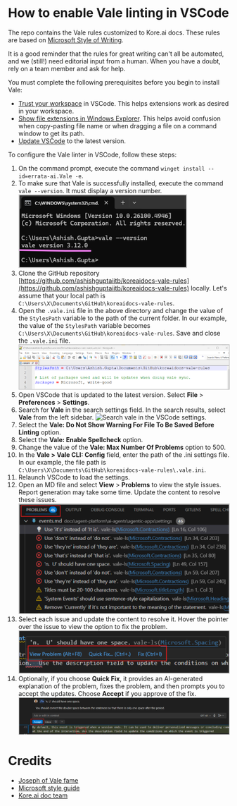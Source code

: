# How to enable Vale linting in VSCode

The repo contains the Vale rules customized to Kore.ai docs. These rules are based on [Microsoft Style of Writing](https://learn.microsoft.com/en-us/style-guide/welcome/).

It is a good reminder that the rules for great writing can't all be automated, and we (still!) need editorial input from a human. When you have a doubt, rely on a team member and ask for help.

You must complete the following prerequisites before you begin to install Vale:

* [Trust your workspace](https://code.visualstudio.com/docs/editing/workspaces/workspace-trust#_trusting-a-workspace) in VSCode. This helps extensions work as desired in your workspace.  
* [Show file extensions in Windows Explorer](https://support.microsoft.com/en-us/windows/common-file-name-extensions-in-windows-da4a4430-8e76-89c5-59f7-1cdbbc75cb01). This helps avoid confusion when copy-pasting file name or when dragging a file on a command window to get its path.  
* [Update VSCode](https://code.visualstudio.com/docs/supporting/FAQ#_vs-code-versions) to the latest version.

To configure the Vale linter in VSCode, follow these steps:

1. On the command prompt, execute the command `winget install --id=errata-ai.Vale -e`.
1. To make sure that Vale is successfully installed, execute the command `vale --version`. It must display a version number.  
   ![Vale version](images/vale-version.png)
1. Clone the GitHub repository [https://github.com/ashishguptaiitb/koreaidocs-vale-rules](https://github.com/ashishguptaiitb/koreaidocs-vale-rules) locally. Let's assume that your local path is `C:\Users\X\Documents\GitHub\koreaidocs-vale-rules`.
1. Open the `.vale.ini` file in the above directory and change the value of the `StylesPath` variable to the path of the current folder. In our example, the value of the `StylesPath` variable becomes `C:\Users\X\Documents\GitHub\koreaidocs-vale-rules`. Save and close the `.vale.ini` file.
   ![Style path variable value in the Vale INI file.](images/vale-ini-stylepath.png)
1. Open VSCode that is updated to the latest version. Select **File** > **Preferences** > **Settings**.
1. Search for **Vale** in the search settings field. In the search results, select **Vale** from the left sidebar.
   ![Search vale in the VSCode settings.](images/images/vscode-vale-settings.png)
1. Select the **Vale: Do Not Show Warning For File To Be Saved Before Linting** option.
1. Select the **Vale: Enable Spellcheck** option.
1. Change the value of the **Vale: Max Number Of Problems** option to 500.
1. In the **Vale > Vale CLI: Config** field, enter the path of the .ini settings file. In our example, the file path is `C:\Users\X\Documents\GitHub\koreaidocs-vale-rules\.vale.ini`.
1. Relaunch VSCode to load the settings.
1. Open an MD file and select **View** > **Problems** to view the style issues. Report generation may take some time. Update the content to resolve these issues.  
    ![Same problems report](images/sample-problems.png)  
1. Select each issue and update the content to resolve it. Hover the pointer over the issue to view the option to fix the problem.     ![Various options to resolve the issue.](images/options-to-resolve.png)
1. Optionally, if you choose **Quick Fix**, it provides an AI-generated explanation of the problem, fixes the problem, and then prompts you to accept the updates. Choose **Accept** if you approve of the fix.  
    ![Option to accept the automatic fix.](images/accept-fix.png)

# Credits

* [Joseph of Vale fame](https://github.com/jdkato)
* [Microsoft style guide](https://learn.microsoft.com/en-us/style-guide/welcome/)
* [Kore.ai doc team](https://docs.kore.ai/)
